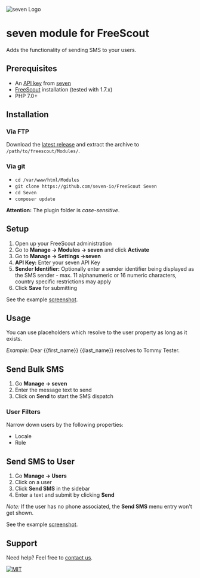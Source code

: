 ![](https://www.seven.io/wp-content/uploads/Logo.svg "seven Logo")

# seven module for FreeScout

Adds the functionality of sending SMS to your users.

## Prerequisites

- An [API key](https://help.seven.io/en/api-key-access) from [seven](https://www.seven.io)
- [FreeScout](https://freescout.net/) installation (tested with 1.7.x)
- PHP 7.0+

## Installation

### Via FTP

Download
the [latest release](https://github.com/seven-io/FreeScout/releases/latest/download/seven-freescout-latest.zip)
and extract the archive to `/path/to/freescout/Modules/`.

### Via git

- `cd /var/www/html/Modules`
- `git clone https://github.com/seven-io/FreeScout Seven`
- `cd Seven`
- `composer update`

**Attention:** The plugin folder is *case-sensitive*.

## Setup

1. Open up your FreeScout administration
2. Go to **Manage -> Modules -> seven** and click **Activate**
3. Go to **Manage -> Settings ->seven**
4. **API Key:** Enter your seven API Key
5. **Sender Identifier:** Optionally enter a sender identifier being displayed as the SMS
   sender - max. 11 alphanumeric or 16 numeric characters, country specific restrictions
   may apply
6. Click **Save** for submitting

See the example [screenshot](_screenshots/settings.png).

## Usage

You can use placeholders which resolve to the user property as long as it exists.

*Example:* Dear {{first_name}} {{last_name}} resolves to Tommy Tester.

## Send Bulk SMS

1. Go **Manage -> seven**
2. Enter the message text to send
3. Click on **Send** to start the SMS dispatch

### User Filters
Narrow down users by the following properties:
- Locale
- Role

## Send SMS to User

1. Go **Manage -> Users**
2. Click on a user
3. Click **Send SMS** in the sidebar
4. Enter a text and submit by clicking **Send**

*Note:* If the user has no phone associated, the **Send SMS** menu entry won't get shown.

See the example [screenshot](_screenshots/sms_bulk.png).

## Support

Need help? Feel free to [contact us](https://www.seven.io/en/company/contact/).

[![MIT](https://img.shields.io/badge/License-MIT-teal.svg)](LICENSE)
